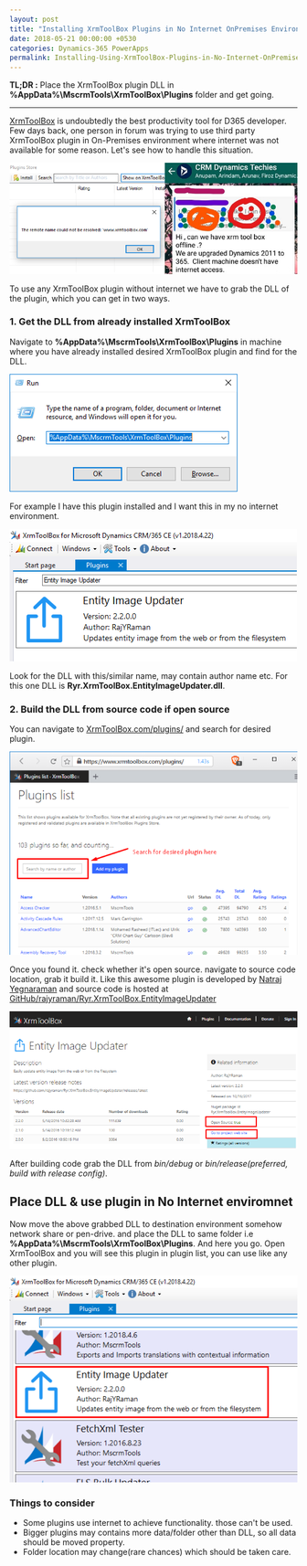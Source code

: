 ```yaml
---
layout: post
title: "Installing XrmToolBox Plugins in No Internet OnPremises Environments"
date: 2018-05-21 00:00:00 +0530
categories: Dynamics-365 PowerApps
permalink: Installing-Using-XrmToolBox-Plugins-in-No-Internet-OnPremises-Environments
---
```


**TL;DR :** Place the XrmToolBox plugin DLL in **%AppData%\MscrmTools\XrmToolBox\Plugins** folder and get going.

___

[XrmToolBox](https://www.xrmtoolbox.com/) is undoubtedly the best productivity tool for D365 developer. Few days back, one person in forum was trying to use third party XrmToolBox plugin in On-Premises environment where internet was not available for some reason. Let's see how to handle this situation.

![question in forum](assets/2018-05-21/offline_xrmtoolbox_plugin.png)

To use any XrmToolBox plugin without internet we have to grab the DLL of the plugin, which you can get in two ways.

### 1. Get the DLL from already installed XrmToolBox

Navigate to **%AppData%\MscrmTools\XrmToolBox\Plugins** in machine where you have already installed desired XrmToolBox plugin and find for the DLL.

![run](assets/2018-05-21/run.png)

For example I have this plugin installed and I want this in my no internet environment.

![plugin_in_xrmtoolbox](assets/2018-05-21/plugin_in_xrmtoolbox.png)

Look for the DLL with this/similar name, may contain author name etc. For this one DLL is **Ryr.XrmToolBox.EntityImageUpdater.dll**.

### 2. Build the DLL from source code if open source

You can navigate to [XrmToolBox.com/plugins/](https://www.xrmtoolbox.com/plugins/) and search for desired plugin.

![plugin_list](assets/2018-05-21/plugin_list.png)

Once you found it. check whether it's open source. navigate to source code location, grab it build it. Like this awesome plugin is developed by [Natraj Yegnaraman](https://github.com/rajyraman) and source code is hosted at [GitHub/rajyraman/Ryr.XrmToolBox.EntityImageUpdater](https://github.com/rajyraman/Ryr.XrmToolBox.EntityImageUpdater)

![open_source_plugin](assets/2018-05-21/open_source_plugin.png)

After building code grab the DLL from *bin/debug* or *bin/release(preferred, build with release config)*.

## Place DLL \& use plugin in No Internet enviromnet 

Now move the above grabbed DLL to destination environment somehow network share or pen-drive. and place the DLL to same folder i.e  **%AppData%\MscrmTools\XrmToolBox\Plugins**. And here you go. Open XrmToolBox and you will see this plugin in plugin list, you can use like any other plugin.

![done](assets/2018-05-21/done.png)

### Things to consider

* Some plugins use internet to achieve functionality. those can't be used.
* Bigger plugins may contains more data/folder other than DLL, so all data should be moved property.
* Folder location may change(rare chances) which should be taken care.